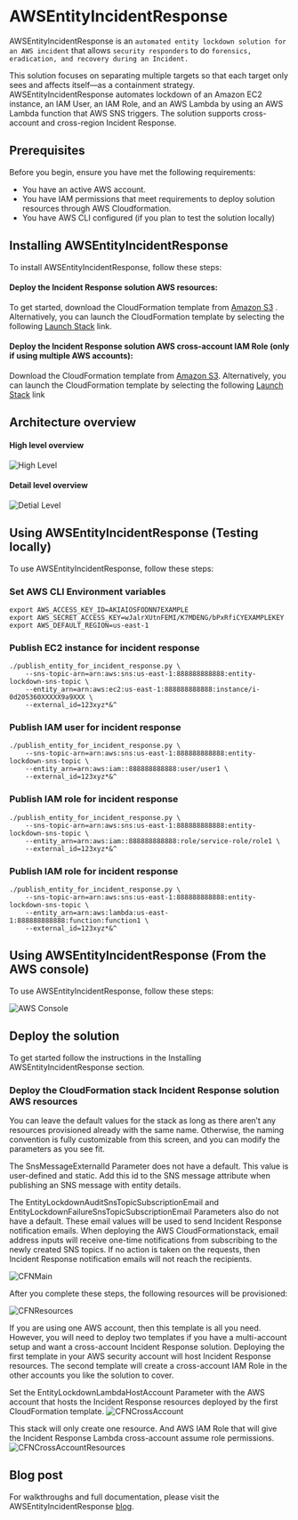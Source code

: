 # AWSEntityIncidentResponse 

AWSEntityIncidentResponse is an `automated entity lockdown solution for an AWS incident` that allows `security responders` to do `forensics, eradication, and recovery during an Incident.`


This solution focuses on separating multiple targets so that each target only sees and affects itself—as a containment strategy.
AWSEntityIncidentResponse automates lockdown of an Amazon EC2 instance, an IAM User, an IAM Role, and an AWS Lambda by using an AWS Lambda function that AWS SNS triggers.
The solution supports cross-account and cross-region Incident Response. 

## Prerequisites

Before you begin, ensure you have met the following requirements:

* You have an active AWS account.
* You have IAM permissions that meet requirements to deploy solution resources through AWS Cloudformation.  
* You have AWS CLI configured (if you plan to test the solution locally)




## Installing AWSEntityIncidentResponse
To install AWSEntityIncidentResponse, follow these steps:

#### Deploy the Incident Response solution AWS resources:

To get started, download the CloudFormation template from [Amazon S3](https://aws-entity-incident-response.s3.amazonaws.com/entity_lockdown.yaml)
. Alternatively, you can launch the CloudFormation template by selecting the following [Launch Stack](https://console.aws.amazon.com/cloudformation/home?region=us-east-1#/stacks/create/review?templateURL=https://aws-entity-incident-response.s3.amazonaws.com/entity_lockdown.yaml&stackName=AWSEntityIncidentResponse) link.


#### Deploy the Incident Response solution AWS cross-account IAM Role (only if using multiple AWS accounts):
 
Download the CloudFormation template from [Amazon S3](https://aws-entity-incident-response.s3.amazonaws.com/entity_lockdown_cross_account_role.yaml). Alternatively, you can launch the CloudFormation template by selecting the following [Launch Stack](https://console.aws.amazon.com/cloudformation/home?region=us-east-1#/stacks/create/review?templateURL=https://aws-entity-incident-response.s3.amazonaws.com/entity_lockdown_cross_account_role.yaml&stackName=AWSEntityIncidentResponseCrossAccountRole) link




## Architecture overview

#### High level overview
![High Level](https://aws-entity-incident-response.s3.amazonaws.com/HighLeveArchitecture.PNG)

#### Detail level overview
![Detial Level](https://aws-entity-incident-response.s3.amazonaws.com/DetailLevelArchitecureV4.PNG)



## Using AWSEntityIncidentResponse (Testing locally)

To use AWSEntityIncidentResponse, follow these steps:

### Set AWS CLI Environment variables
```
export AWS_ACCESS_KEY_ID=AKIAIOSFODNN7EXAMPLE
export AWS_SECRET_ACCESS_KEY=wJalrXUtnFEMI/K7MDENG/bPxRfiCYEXAMPLEKEY
export AWS_DEFAULT_REGION=us-east-1
```

### Publish EC2 instance for incident response
```
./publish_entity_for_incident_response.py \
    --sns-topic-arn=arn:aws:sns:us-east-1:888888888888:entity-lockdown-sns-topic \
    --entity_arn=arn:aws:ec2:us-east-1:888888888888:instance/i-0d205360XXXXX9a9XXX \
    --external_id=123xyz*&^
```

### Publish IAM user for incident response
```
./publish_entity_for_incident_response.py \
    --sns-topic-arn=arn:aws:sns:us-east-1:888888888888:entity-lockdown-sns-topic \
    --entity_arn=arn:aws:iam::888888888888:user/user1 \
    --external_id=123xyz*&^
```

### Publish IAM role for incident response
```
./publish_entity_for_incident_response.py \
    --sns-topic-arn=arn:aws:sns:us-east-1:888888888888:entity-lockdown-sns-topic \
    --entity_arn=arn:aws:iam::888888888888:role/service-role/role1 \
    --external_id=123xyz*&^
```

### Publish IAM role for incident response
```
./publish_entity_for_incident_response.py \
    --sns-topic-arn=arn:aws:sns:us-east-1:888888888888:entity-lockdown-sns-topic \
    --entity_arn=arn:aws:lambda:us-east-1:888888888888:function:function1 \
    --external_id=123xyz*&^
```

## Using AWSEntityIncidentResponse (From the AWS console)

To use AWSEntityIncidentResponse, follow these steps:

![AWS Console](https://aws-entity-incident-response.s3.amazonaws.com/AWSConsole.png)

## Deploy the solution

To get started follow the instructions in the Installing AWSEntityIncidentResponse section.

### Deploy the CloudFormation stack Incident Response solution AWS resources
You can leave the default values for the stack as long as there aren’t any resources provisioned already with the same name. Otherwise, the naming convention is fully customizable from this screen, and you can modify the parameters as you see fit. 

The SnsMessageExternalId Parameter does not have a default. This value is user-defined and static. Add this id to the SNS message attribute when publishing an SNS message with entity details. 

The EntityLockdownAuditSnsTopicSubscriptionEmail and EntityLockdownFailureSnsTopicSubscriptionEmail Parameters also do not have a default. These email values will be used to send Incident Response notification emails. When deploying the AWS CloudFormationstack, email address inputs will receive one-time notifications from subscribing to the newly created SNS topics. If no action is taken on the requests, then Incident Response notification emails will not reach the recipients. 

![CFNMain](https://aws-entity-incident-response.s3.amazonaws.com/cfn-main.PNG)

After you complete these steps, the following resources will be provisioned:

![CFNResources](https://aws-entity-incident-response.s3.amazonaws.com/cfn-resources.PNG)

If you are using one AWS account, then this template is all you need. However, you will need to deploy two templates if you have a multi-account setup and want a cross-account Incident Response solution. Deploying the first template in your AWS security account will host Incident Response resources. The second template will create a cross-account IAM Role in the other accounts you like the solution to cover.

Set the EntityLockdownLambdaHostAccount Parameter with the AWS account that hosts the Incident Response resources deployed by the first CloudFormation template. 
![CFNCrossAccount](https://aws-entity-incident-response.s3.amazonaws.com/cfn-cross-account.PNG)

This stack will only create one resource. And AWS IAM Role that will give the Incident Response Lambda cross-account assume role permissions. 
![CFNCrossAccountResources](https://aws-entity-incident-response.s3.amazonaws.com/cfn-resourcs-cross-account.PNG)

## Blog post
For walkthroughs and full documentation, please visit the AWSEntityIncidentResponse [blog](https://medium.com/@alex.groyz_50998/aws-incident-response-on-the-control-plane-and-network-3ba95b0a8513).